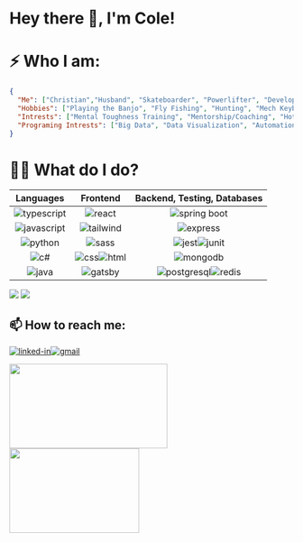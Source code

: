 <!--
**williycole/williycole** is a ✨ _special_ ✨ repository because its `README.md` (this file) appears on your GitHub profile. 
-->
#  Hey there 👋, I'm Cole! 

# ⚡ Who I am: 
```json
{
  "Me": ["Christian","Husband", "Skateboarder", "Powerlifter", "Developer"],
  "Hobbies": ["Playing the Banjo", "Fly Fishing", "Hunting", "Mech Keyboard Tinkering", "BJJ"],
  "Intrests": ["Mental Toughness Training", "Mentorship/Coaching", "Hot Rods", "DIY", "Anime"],
  "Programing Intrests": ["Big Data", "Data Visualization", "Automation", "BigO and Speed"]
}
```


# 👷🏻 What do I do? 

| Languages | Frontend | Backend, Testing, Databases |
|:---:|:---:|:---:|
| ![typescript](https://img.shields.io/badge/TypeScript-007ACC?style=for-the-badge&logo=typescript&logoColor=white) | ![react](https://img.shields.io/badge/React-20232A?style=for-the-badge&logo=react&logoColor=61DAFB) | ![spring boot](https://img.shields.io/badge/Spring_Boot-F2F4F9?style=for-the-badge&logo=spring-boot)
| ![javascript](https://img.shields.io/badge/JavaScript-323330?style=for-the-badge&logo=javascript&logoColor=F7DF1E) |![tailwind](https://img.shields.io/badge/Tailwind_CSS-38B2AC?style=for-the-badge&logo=tailwind-css&logoColor=white) | ![express](https://img.shields.io/badge/Express.js-000000?style=for-the-badge&logo=express&logoColor=white)
| ![python](https://img.shields.io/badge/Python-3776AB?style=for-the-badge&logo=python&logoColor=white) | ![sass](https://img.shields.io/badge/SASS-CC6699?style=for-the-badge&logo=sass&logoColor=white) | ![jest](https://img.shields.io/badge/Jest-C21325?style=for-the-badge&logo=jest&logoColor=white)![junit](https://img.shields.io/badge/Junit5-25A162?style=for-the-badge&logo=junit5&logoColor=whit) 
| ![c#](https://img.shields.io/badge/C%23-239120?style=for-the-badge&logo=c-sharp&logoColor=white) | ![css](https://img.shields.io/badge/CSS3-1572B6?style=for-the-badge&logo=css3&logoColor=white)![html](https://img.shields.io/badge/HTML5-E34F26?style=for-the-badge&logo=html5&logoColor=white) | ![mongodb](https://img.shields.io/badge/MongoDB-4EA94B?style=for-the-badge&logo=mongodb&logoColor=white)
| ![java](https://img.shields.io/badge/Java-ED8B00?style=for-the-badge&logo=java&logoColor=white) | ![gatsby](https://img.shields.io/badge/Gatsby-663399?style=for-the-badge&logo=gatsby&logoColor=white) | ![postgresql](https://img.shields.io/badge/PostgreSQL-316192?style=for-the-badge&logo=postgresql&logoColor=white)![redis](https://img.shields.io/badge/redis-%23DD0031.svg?&style=for-the-badge&logo=redis&logoColor=white) 


 <img src="https://github-readme-stats.vercel.app/api/top-langs/?username=williycole&theme=dark"/> <img src="https://github-readme-stats.vercel.app/api?username=williycole&theme=dark&layout=compact"/>



## 📫 How to reach me: 
[![linked-in](https://img.shields.io/badge/Linked_In-0077B5?style=for-the-badge&logo=LinkedIn&logoColor=white)](https://www.linkedin.com/in/cole-boren-4b0b3a50/)[![gmail](https://img.shields.io/badge/Gmail-D14836?style=for-the-badge&logo=Gmail&logoColor=white)](mailto:https://william.cole.boren@gmail.com)


<img src="https://media.giphy.com/media/4Hmjz2sqdtASJ2gFMH/giphy.gif" width="280" height="150"/><img src="https://cdna.artstation.com/p/assets/images/images/020/794/260/original/arkerxx-jao-gundam3.gif?1569208645" width="230" height="150"/>

